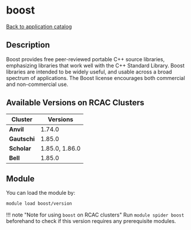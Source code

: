 # boost

[Back to application catalog](../app_catalog.md)

## Description
Boost provides free peer-reviewed portable C++ source libraries, emphasizing libraries that work well with the C++ Standard Library. Boost libraries are intended to be widely useful, and usable across a broad spectrum of applications. The Boost license encourages both commercial and non-commercial use.

## Available Versions on RCAC Clusters
|Cluster|Versions|
|---|---|
|**Anvil**|1.74.0|
|**Gautschi**|1.85.0|
|**Scholar**|1.85.0, 1.86.0|
|**Bell**|1.85.0|

## Module
You can load the module by:

```bash
module load boost/version
```

!!! note "Note for using `boost` on RCAC clusters"
    Run `module spider boost` beforehand to check if this version requires any prerequisite modules.
